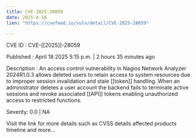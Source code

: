 ```yaml
---
title: CVE-2025-28059
date: 2025-4-18
lien: "https://cvefeed.io/vuln/detail/CVE-2025-28059"

---
```


CVE ID : CVE-[[2025]]-28059

Published :  April 18
2025
5:15 p.m. | 2 hours
35 minutes ago

Description : An access control vulnerability in Nagios Network Analyzer 2024R1.0.3 allows deleted users to retain access to system resources due to improper session invalidation and stale  [[token]] handling. When an administrator deletes a user account
the backend fails to terminate active sessions and revoke associated  [[API]] tokens
enabling unauthorized access to restricted functions.

Severity: 0.0 | NA

Visit the link for more details
such as CVSS details
affected products
timeline
and more...
